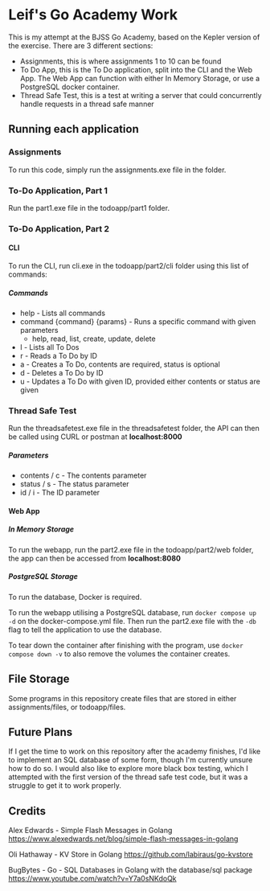 # Leif's Go Academy Work
This is my attempt at the BJSS Go Academy, based on the Kepler version of the exercise.
There are 3 different sections:
- Assignments, this is where assignments 1 to 10 can be found
- To Do App, this is the To Do application, split into the CLI and the Web App. The Web App can function with either In Memory Storage, or use a PostgreSQL docker container.
- Thread Safe Test, this is a test at writing a server that could concurrently handle requests in a thread safe manner

## Running each application
### Assignments
To run this code, simply run the assignments.exe file in the folder.
### To-Do Application, Part 1
Run the part1.exe file in the todoapp/part1 folder.
### To-Do Application, Part 2
#### CLI
To run the CLI, run cli.exe in the todoapp/part2/cli folder using this list of commands:
##### Commands
- help - Lists all commands
- command {command} {params} - Runs a specific command with given parameters
    - help, read, list, create, update, delete
- l - Lists all To Dos
- r - Reads a To Do by ID
- a - Creates a To Do, contents are required, status is optional
- d - Deletes a To Do by ID
- u - Updates a To Do with given ID, provided either contents or status are given
### Thread Safe Test
Run the threadsafetest.exe file in the threadsafetest folder, the API can then be called using CURL or postman at <b>localhost:8000</b>

##### Parameters
- contents / c - The contents parameter
- status / s - The status parameter
- id / i - The ID parameter
#### Web App
##### In Memory Storage
To run the webapp, run the part2.exe file in the todoapp/part2/web folder, the app can then be accessed from <b>localhost:8080</b>
##### PostgreSQL Storage
To run the database, Docker is required.

To run the webapp utilising a PostgreSQL database, run ```docker compose up -d``` on the docker-compose.yml file. Then run the part2.exe file with the ```-db``` flag to tell the application to use the database.

To tear down the container after finishing with the program, use ```docker compose down -v``` to also remove the volumes the container creates.

## File Storage
Some programs in this repository create files that are stored in either assignments/files, or todoapp/files.

## Future Plans
If I get the time to work on this repository after the academy finishes, I'd like to implement an SQL database of some form, though I'm currently unsure how to do so.
I would also like to explore more black box testing, which I attempted with the first version of the thread safe test code, but it was a struggle to get it to work properly.

## Credits
Alex Edwards - Simple Flash Messages in Golang
https://www.alexedwards.net/blog/simple-flash-messages-in-golang

Oli Hathaway - KV Store in Golang
https://github.com/labiraus/go-kvstore

BugBytes - Go - SQL Databases in Golang with the database/sql package
https://www.youtube.com/watch?v=Y7a0sNKdoQk